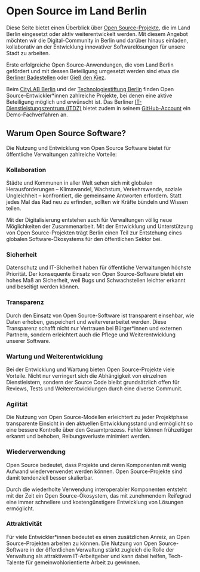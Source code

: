 # Open Source im Land Berlin

Diese Seite bietet einen Überblick über [Open Source-Projekte](https://de.wikipedia.org/wiki/Open_Source), die im Land Berlin eingesetzt oder aktiv weiterentwickelt werden. Mit diesem Angebot möchten wir die Digital-Community in Berlin und darüber hinaus einladen, kollaborativ an der Entwicklung innovativer Softwarelösungen für unsere Stadt zu arbeiten. 

Erste erfolgreiche Open Source-Anwendungen, die vom Land Berlin gefördert und mit dessen Beteiligung umgesetzt werden sind etwa die [Berliner Badestellen](https://www.badegewaesser-berlin.de/) oder [Gieß den Kiez](https://www.gießdenkiez.de). 

Beim [CityLAB Berlin](www.citylab-berlin.org) und der [Technologiestiftung Berlin](www.technologiestiftung-berlin.de) finden Open Source-Entwickler*innen zahlreiche Projekte, bei denen eine aktive Beteiligung möglich und erwünscht ist. Das Berliner [IT-Dienstleistungszentrum (ITDZ)](https://github.com/itdz-berlin) bietet zudem in seinem [GitHub-Account](https://github.com/itdz-berlin) ein Demo-Fachverfahren an. 


## Warum Open Source Software?

Die Nutzung und Entwicklung von Open Source Software bietet für öffentliche Verwaltungen zahlreiche Vorteile: 

### Kollaboration
Städte und Kommunen in aller Welt sehen sich mit globalen Herausforderungen – Klimawandel, Wachstum, Verkehrswende, soziale Ungleichheit – konfrontiert, die gemeinsame Antworten erfordern. Statt jedes Mal das Rad neu zu erfinden, sollten wir Kräfte bündeln und Wissen teilen. 

Mit der Digitalisierung entstehen auch für Verwaltungen völlig neue Möglichkeiten der Zusammenarbeit. Mit der Entwicklung und Unterstützung von Open Source-Projekten trägt Berlin einen Teil zur Entstehung eines globalen Software-Ökosystems für den öffentlichen Sektor bei.    

### Sicherheit

Datenschutz und IT-SIcherheit haben für öffentliche Verwaltungen höchste Priorität. Der konsequente Einsatz von Open Source-Software bietet ein hohes Maß an Sicherheit, weil Bugs und Schwachstellen leichter erkannt und beseitigt werden können.  

### Transparenz

Durch den Einsatz von Open Source-Software ist transparent einsehbar, wie Daten erhoben, gespeichert und weiterverarbeitet werden. Diese Transparenz schafft nicht nur Vertrauen bei Bürger*innen und externen Partnern, sondern erleichtert auch die Pflege und Weiterentwicklung unserer Software.    

### Wartung und Weiterentwicklung

Bei der Entwicklung und Wartung bieten Open Source-Projekte viele Vorteile. Nicht nur verringert sich die Abhängigkeit von einzelnen Dienstleistern, sondern der Source Code bleibt grundsätzlich offen für Reviews, Tests und Weiterentwicklungen durch eine diverse Communit. 

### Agilität

Die Nutzung von Open Source-Modellen erleichtert zu jeder Projektphase transparente Einsicht in den aktuellen Entwicklungsstand und ermöglicht so eine bessere Kontrolle über den Gesamtprozess. Fehler können frühzeitiger erkannt und behoben, Reibungsverluste minimiert werden. 

### Wiederverwendung

Open Source bedeutet, dass Projekte und deren Komponenten mit wenig Aufwand wiederverwendet werden können. Open Source-Projekte sind damit tendenziell besser skalierbar.

Durch die wiederholte Verwendung interoperabler Komponenten entsteht mit der Zeit ein Open Source-Ökosystem, das mit zunehmendem Reifegrad eine immer schnellere und kostengünstigere Entwicklung von Lösungen ermöglicht.  


### Attraktivität 

Für viele Entwickler*innen bedeutet es einen zusätzlichen Anreiz, an Open Source-Projekten arbeiten zu können. Die Nutzung von Open Source-Software in der öffentlichen Verwaltung stärkt zugleich die Rolle der Verwaltung als attraktivem IT-Arbeitgeber und kann dabei helfen, Tech-Talente für gemeinwohlorientierte Arbeit zu gewinnen. 
